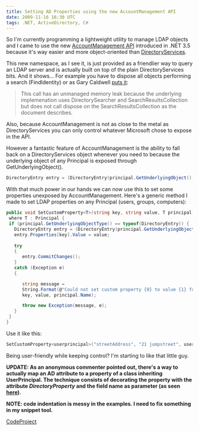 ```yaml
---
title: Setting AD Properties using the new AccountManagement API
date: 2009-11-16 16:30 UTC
tags: .NET, ActiveDirectory, C#
---
```


So I'm currently programming a lightweight utility to manage LDAP objects and I came to use the new [AccountManagement API](http://msdn.microsoft.com/en-us/library/system.directoryservices.accountmanagement.aspx) introduced in .NET 3.5 because it's way easier and more object-oriented than [DirectoryServices](http://msdn.microsoft.com/en-us/library/system.directoryservices.aspx).  

This new namespace, as I see it, is just provided as a friendlier way to query an LDAP server and is actually built on top of the plain DirectoryServices bits. And it shows... For example you have to dispose all objects performing a search (FindIdentity) or as Gary Caldwell [puts it](http://msdn.microsoft.com/en-us/library/bb345628.aspx):  

> This call has an unmanaged memory leak because the underlying implemenation uses DirectorySearcher and SearchResultsCollection but does not call dispose on the SearchResultsCollection as the document describes.

Also, because AccountManagement is not as close to the metal as DirectoryServices you can only control whatever Microsoft chose to expose in the API.  

However a fantastic feature of AccountManagement is the ability to fall back on a DirectoryServices object whenever you need to because the underlying object of any Principal is exposed through GetUnderlyingObject().  

```csharp
DirectoryEntry entry = (DirectoryEntry)principal.GetUnderlyingObject();
```

With that much power in our hands we can now use this to set some properties unexposed by AccountManagement. Here's a generic method I made to set LDAP properties on any Principal (users, groups, computers):  



```csharp
public void SetCustomProperty<T>(string key, string value, T principal)
 where T : Principal {
 if (principal.GetUnderlyingObjectType() == typeof(DirectoryEntry)) {
   DirectoryEntry entry = (DirectoryEntry)principal.GetUnderlyingObject();
   entry.Properties[key].Value = value;
  
   try
   {
      entry.CommitChanges();
   }
   catch (Exception e)
   {

      string message = 
      String.Format(@"Could not set custom property {0} to value {1} for object {2}", 
      key, value, principal.Name);

      throw new Exception(message, e);
   }
 }
}
 ```
  

Use it like this:  

```csharp
SetCustomProperty<userprincipal>("streetAddress", "21 jumpstreet", userPrincipal);
```
  

Being user-friendly while keeping control? I'm starting to like that little guy.  

**UPDATE: As an anonymous commenter pointed out, there's a way to actually map an AD attribute to a property of a class inheriting UserPrincipal. The technique consists of decorating the property with the attribute <span style="font-style: italic;">DirectoryProperty</span> and the field name as parameter (as seen [here](http://msdn.microsoft.com/en-us/magazine/cc135979.aspx#S10)).**  

**NOTE: code indentation is messy in the examples. I need to fix something in my snippet tool.**  


[CodeProject](http://www.teebot.be/2009/12/ad-setting-custom-properties-using-new.html)